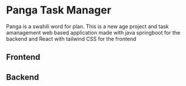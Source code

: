 # Panga Task Manager
Panga is a swahili word for plan. This is a new age project and task amanagement web based application made with java springboot for the backend and React with tailwind CSS for the frontend

## Frontend

## Backend